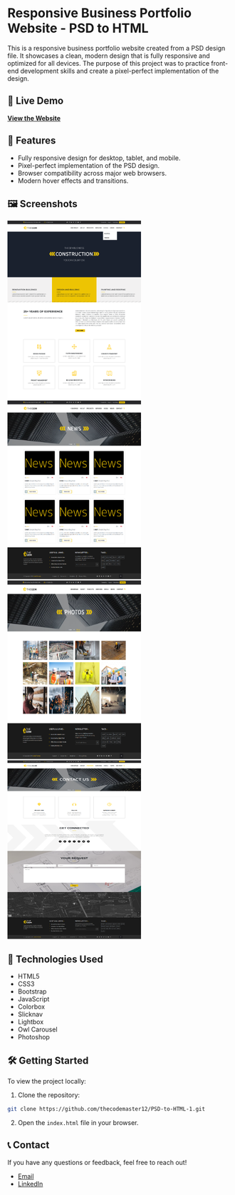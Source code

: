 # Responsive Business Portfolio Website - PSD to HTML

This is a responsive business portfolio website created from a PSD design file. It showcases a clean, modern design that is fully responsive and optimized for all devices. The purpose of this project was to practice front-end development skills and create a pixel-perfect implementation of the design.

## 🚀 **Live Demo**
[**View the Website**](https://thecodemaster12.github.io/PSD-to-HTML-1/)

## 🌟 **Features**
- Fully responsive design for desktop, tablet, and mobile.
- Pixel-perfect implementation of the PSD design.
- Browser compatibility across major web browsers.
- Modern hover effects and transitions.

## 🖼️ **Screenshots**

<img src="./screenshots/image1.png" alt="Image 1" width="300" height="400" /> 
<img src="./screenshots/image2.png" alt="Image 2" width="300" height="400" /> 
<img src="./screenshots/image3.png" alt="Image 2" width="300" height="400" />
<img src="./screenshots/image4.png" alt="Image 2" width="300" height="400" />


## 🔧 **Technologies Used**
- HTML5
- CSS3
- Bootstrap
- JavaScript
- Colorbox
- Slicknav
- Lightbox
- Owl Carousel
- Photoshop

## 🛠️ **Getting Started**
To view the project locally:
1. Clone the repository:

```bash
git clone https://github.com/thecodemaster12/PSD-to-HTML-1.git
```
2. Open the `index.html` file in your browser.

## 📞 **Contact**
If you have any questions or feedback, feel free to reach out!
- [Email](mailto:email@example.com)
- [LinkedIn](https://www.linkedin.com/in/saifur-rahman-shihab/)
